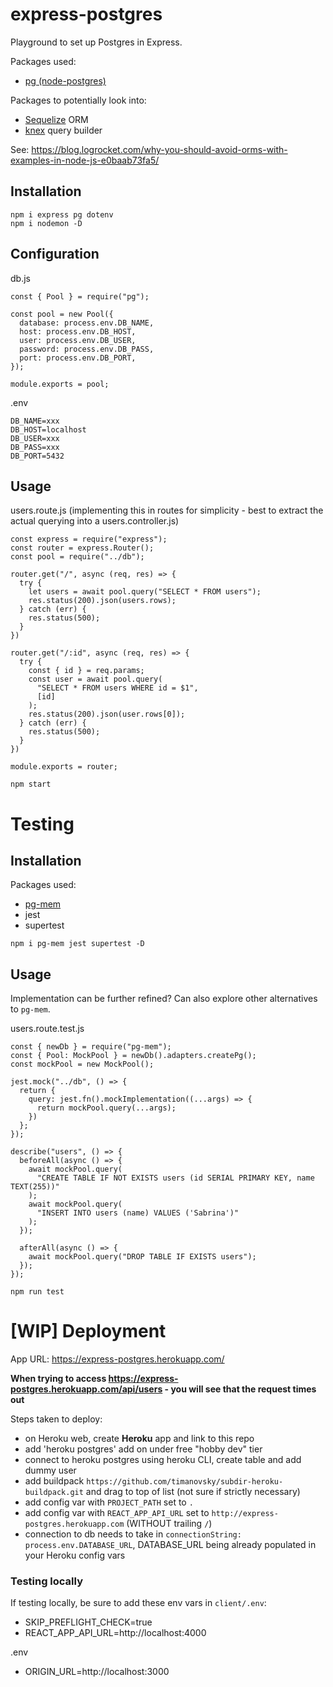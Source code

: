 # express-postgres

Playground to set up Postgres in Express.

Packages used:

- [pg (node-postgres)](https://www.npmjs.com/package/pg)

Packages to potentially look into:

- [Sequelize](https://sequelize.org/) ORM
- [knex](https://github.com/knex/knex) query builder

See: https://blog.logrocket.com/why-you-should-avoid-orms-with-examples-in-node-js-e0baab73fa5/

## Installation

```
npm i express pg dotenv
npm i nodemon -D
```

## Configuration

db.js

```
const { Pool } = require("pg");

const pool = new Pool({
  database: process.env.DB_NAME,
  host: process.env.DB_HOST,
  user: process.env.DB_USER,
  password: process.env.DB_PASS,
  port: process.env.DB_PORT,
});

module.exports = pool;
```

.env

```
DB_NAME=xxx
DB_HOST=localhost
DB_USER=xxx
DB_PASS=xxx
DB_PORT=5432
```

## Usage

users.route.js (implementing this in routes for simplicity - best to extract the actual querying into a users.controller.js)

```
const express = require("express");
const router = express.Router();
const pool = require("../db");

router.get("/", async (req, res) => {
  try {
    let users = await pool.query("SELECT * FROM users");
    res.status(200).json(users.rows);
  } catch (err) {
    res.status(500);
  }
})

router.get("/:id", async (req, res) => {
  try {
    const { id } = req.params;
    const user = await pool.query(
      "SELECT * FROM users WHERE id = $1",
      [id]
    );
    res.status(200).json(user.rows[0]);
  } catch (err) {
    res.status(500);
  }
})

module.exports = router;
```

`npm start`

# Testing

## Installation

Packages used:

- [pg-mem](https://www.npmjs.com/package/pg-mem)
- jest
- supertest

```
npm i pg-mem jest supertest -D
```

## Usage

Implementation can be further refined? Can also explore other alternatives to `pg-mem`.

users.route.test.js

```
const { newDb } = require("pg-mem");
const { Pool: MockPool } = newDb().adapters.createPg();
const mockPool = new MockPool();

jest.mock("../db", () => {
  return {
    query: jest.fn().mockImplementation((...args) => {
      return mockPool.query(...args);
    })
  };
});

describe("users", () => {
  beforeAll(async () => {
    await mockPool.query(
      "CREATE TABLE IF NOT EXISTS users (id SERIAL PRIMARY KEY, name TEXT(255))"
    );
    await mockPool.query(
      "INSERT INTO users (name) VALUES ('Sabrina')"
    );
  });

  afterAll(async () => {
    await mockPool.query("DROP TABLE IF EXISTS users");
  });
});
```

`npm run test`

# [WIP] Deployment

App URL: https://express-postgres.herokuapp.com/

**When trying to access https://express-postgres.herokuapp.com/api/users - you will see that the request times out**

Steps taken to deploy:

- on Heroku web, create **Heroku** app and link to this repo
- add 'heroku postgres' add on under free "hobby dev" tier
- connect to heroku postgres using heroku CLI, create table and add dummy user
- add buildpack `https://github.com/timanovsky/subdir-heroku-buildpack.git` and drag to top of list (not sure if strictly necessary)
- add config var with `PROJECT_PATH` set to `.`
- add config var with `REACT_APP_API_URL` set to `http://express-postgres.herokuapp.com` (WITHOUT trailing `/`)
- connection to db needs to take in `connectionString: process.env.DATABASE_URL`, DATABASE_URL being already populated in your Heroku config vars

### Testing locally

If testing locally, be sure to add these env vars in `client/.env`:

- SKIP_PREFLIGHT_CHECK=true
- REACT_APP_API_URL=http://localhost:4000

.env

- ORIGIN_URL=http://localhost:3000
